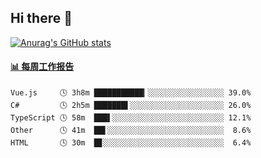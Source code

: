 ## Hi there 👋

[![Anurag's GitHub stats](https://github-readme-stats-orilights.vercel.app/api?username=orilights)](https://github.com/anuraghazra/github-readme-stats)

<!--
**OriLight152/OriLight152** is a ✨ _special_ ✨ repository because its `README.md` (this file) appears on your GitHub profile.

Here are some ideas to get you started:

- 🔭 I’m currently working on ...
- 🌱 I’m currently learning ...
- 👯 I’m looking to collaborate on ...
- 🤔 I’m looking for help with ...
- 💬 Ask me about ...
- 📫 How to reach me: ...
- 😄 Pronouns: ...
- ⚡ Fun fact: ...
-->

<!-- waka-box start -->
#### <a href="https://gist.github.com/92c8d5b388768c10efcba86e82b7c4fb" target="_blank">📊 每周工作报告</a>
```text
Vue.js     🕓 3h8m ███████████▎░░░░░░░░░░░░░░░░░ 39.0%
C#         🕓 2h5m ███████▌░░░░░░░░░░░░░░░░░░░░░ 26.0%
TypeScript 🕓 58m  ███▌░░░░░░░░░░░░░░░░░░░░░░░░░ 12.1%
Other      🕓 41m  ██▌░░░░░░░░░░░░░░░░░░░░░░░░░░  8.6%
HTML       🕓 30m  █▊░░░░░░░░░░░░░░░░░░░░░░░░░░░  6.4%
```
<!-- Powered by https://github.com/journey-ad/waka-box-go . -->
<!-- waka-box end -->
